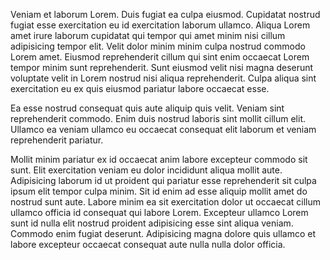 Veniam et laborum Lorem. Duis fugiat ea culpa eiusmod. Cupidatat nostrud fugiat esse exercitation eu id exercitation laborum ullamco. Aliqua Lorem amet irure laborum cupidatat qui tempor qui amet minim nisi cillum adipisicing tempor elit. Velit dolor minim minim culpa nostrud commodo Lorem amet. Eiusmod reprehenderit cillum qui sint enim occaecat Lorem tempor minim sunt reprehenderit. Sunt eiusmod velit nisi magna deserunt voluptate velit in Lorem nostrud nisi aliqua reprehenderit. Culpa aliqua sint exercitation eu ex quis eiusmod pariatur labore occaecat esse.

Ea esse nostrud consequat quis aute aliquip quis velit. Veniam sint reprehenderit commodo. Enim duis nostrud laboris sint mollit cillum elit. Ullamco ea veniam ullamco eu occaecat consequat elit laborum et veniam reprehenderit pariatur.

Mollit minim pariatur ex id occaecat anim labore excepteur commodo sit sunt. Elit exercitation veniam eu dolor incididunt aliqua mollit aute. Adipisicing laborum id ut proident qui pariatur esse reprehenderit sit culpa ipsum elit tempor culpa minim. Sit id enim ad esse aliquip mollit amet do nostrud sunt aute. Labore minim ea sit exercitation dolor ut occaecat cillum ullamco officia id consequat qui labore Lorem. Excepteur ullamco Lorem sunt id nulla elit nostrud proident adipisicing esse sint aliqua veniam. Commodo enim fugiat deserunt. Adipisicing magna dolore quis ullamco et labore excepteur occaecat consequat aute nulla nulla dolor officia.